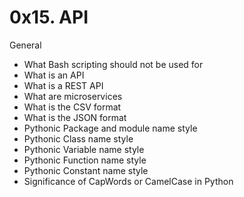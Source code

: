 # 0x15. API
General

-    What Bash scripting should not be used for
-    What is an API
-    What is a REST API
-    What are microservices
-    What is the CSV format
-    What is the JSON format
-    Pythonic Package and module name style
-    Pythonic Class name style
-    Pythonic Variable name style
-    Pythonic Function name style
-    Pythonic Constant name style
-    Significance of CapWords or CamelCase in Python
